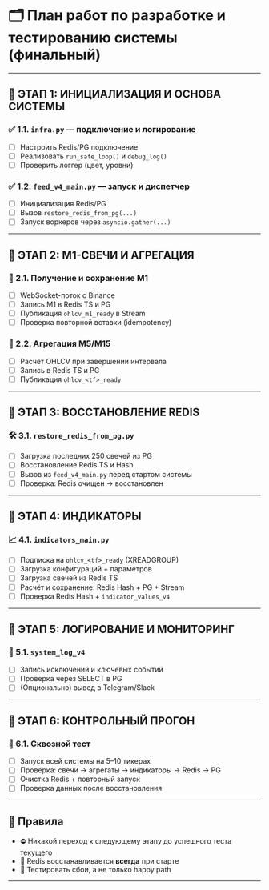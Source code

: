 # 🗂️ План работ по разработке и тестированию системы (финальный)

---

## 🔹 ЭТАП 1: ИНИЦИАЛИЗАЦИЯ И ОСНОВА СИСТЕМЫ

### ✅ 1.1. `infra.py` — подключение и логирование
- [ ] Настроить Redis/PG подключение
- [ ] Реализовать `run_safe_loop()` и `debug_log()`
- [ ] Проверить логгер (цвет, уровни)

### ✅ 1.2. `feed_v4_main.py` — запуск и диспетчер
- [ ] Инициализация Redis/PG
- [ ] Вызов `restore_redis_from_pg(...)`
- [ ] Запуск воркеров через `asyncio.gather(...)`

---

## 🔹 ЭТАП 2: M1-СВЕЧИ И АГРЕГАЦИЯ

### 📡 2.1. Получение и сохранение M1
- [ ] WebSocket-поток с Binance
- [ ] Запись M1 в Redis TS и PG
- [ ] Публикация `ohlcv_m1_ready` в Stream
- [ ] Проверка повторной вставки (idempotency)

### 🔁 2.2. Агрегация M5/M15
- [ ] Расчёт OHLCV при завершении интервала
- [ ] Запись в Redis TS и PG
- [ ] Публикация `ohlcv_<tf>_ready`

---

## 🔹 ЭТАП 3: ВОССТАНОВЛЕНИЕ REDIS

### 🛠 3.1. `restore_redis_from_pg.py`
- [ ] Загрузка последних 250 свечей из PG
- [ ] Восстановление Redis TS и Hash
- [ ] Вызов из `feed_v4_main.py` перед стартом системы
- [ ] Проверка: Redis очищен → восстановлен

---

## 🔹 ЭТАП 4: ИНДИКАТОРЫ

### 📈 4.1. `indicators_main.py`
- [ ] Подписка на `ohlcv_<tf>_ready` (XREADGROUP)
- [ ] Загрузка конфигураций + параметров
- [ ] Загрузка свечей из Redis TS
- [ ] Расчёт и сохранение: Redis Hash + PG + Stream
- [ ] Проверка Redis Hash + `indicator_values_v4`

---

## 🔹 ЭТАП 5: ЛОГИРОВАНИЕ И МОНИТОРИНГ

### 🧾 5.1. `system_log_v4`
- [ ] Запись исключений и ключевых событий
- [ ] Проверка через SELECT в PG
- [ ] (Опционально) вывод в Telegram/Slack

---

## 🔹 ЭТАП 6: КОНТРОЛЬНЫЙ ПРОГОН

### 🔁 6.1. Сквозной тест
- [ ] Запуск всей системы на 5–10 тикерах
- [ ] Проверка: свечи → агрегаты → индикаторы → Redis → PG
- [ ] Очистка Redis + повторный запуск
- [ ] Проверка данных после восстановления

---

## 🧠 Правила

- ⛔ Никакой переход к следующему этапу до успешного теста текущего
- 🔁 Redis восстанавливается **всегда** при старте
- 🧪 Тестировать сбои, а не только happy path

---